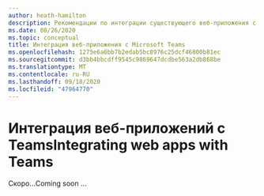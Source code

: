 ```yaml
---
author: heath-hamilton
description: Рекомендации по интеграции существующего веб-приложения с Microsoft Teams
ms.date: 08/26/2020
ms.topic: conceptual
title: Интеграция веб-приложения с Microsoft Teams
ms.openlocfilehash: 1275e6a6bb7b2edab5bc8976c25dcf46800b81ec
ms.sourcegitcommit: d3bb4bbcdff9545c9869647dcdbe563a2db868be
ms.translationtype: MT
ms.contentlocale: ru-RU
ms.lasthandoff: 09/18/2020
ms.locfileid: "47964770"
---
```

# <a name="integrating-web-apps-with-teams"></a><span data-ttu-id="38903-103">Интеграция веб-приложений с Teams</span><span class="sxs-lookup"><span data-stu-id="38903-103">Integrating web apps with Teams</span></span>

<span data-ttu-id="38903-104">Скоро...</span><span class="sxs-lookup"><span data-stu-id="38903-104">Coming soon ...</span></span>
